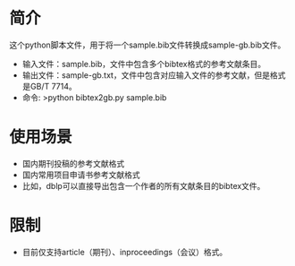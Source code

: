 # 简介
这个python脚本文件，用于将一个sample.bib文件转换成sample-gb.bib文件。
- 输入文件：sample.bib，文件中包含多个bibtex格式的参考文献条目。
- 输出文件：sample-gb.txt，文件中包含对应输入文件的参考文献，但是格式是GB/T 7714。
- 命令: >python bibtex2gb.py sample.bib

# 使用场景
- 国内期刊投稿的参考文献格式
- 国内常用项目申请书参考文献格式
- 比如，dblp可以直接导出包含一个作者的所有文献条目的bibtex文件。

# 限制
- 目前仅支持article（期刊）、inproceedings（会议）格式。
